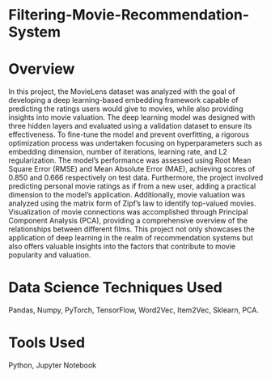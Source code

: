 # Filtering-Movie-Recommendation-System
# Overview
In this project, the MovieLens dataset was analyzed with the goal of developing a deep learning-based embedding framework capable of predicting the ratings users would give to movies, while also providing insights into movie valuation. The deep learning model was designed with three hidden layers and evaluated using a validation dataset to ensure its effectiveness. To fine-tune the model and prevent overfitting, a rigorous optimization process was undertaken focusing on hyperparameters such as embedding dimension, number of iterations, learning rate, and L2 regularization. The model’s performance was assessed using Root Mean Square Error (RMSE) and Mean Absolute Error (MAE), achieving scores of 0.850 and 0.666 respectively on test data. Furthermore, the project involved predicting personal movie ratings as if from a new user, adding a practical dimension to the model’s application. Additionally, movie valuation was analyzed using the matrix form of Zipf’s law to identify top-valued movies. Visualization of movie connections was accomplished through Principal Component Analysis (PCA), providing a comprehensive overview of the relationships between different films. This project not only showcases the application of deep learning in the realm of recommendation systems but also offers valuable insights into the factors that contribute to movie popularity and valuation.
# Data Science Techniques Used
Pandas, Numpy, PyTorch, TensorFlow, Word2Vec, Item2Vec, Sklearn, PCA.
# Tools Used
Python, Jupyter Notebook
